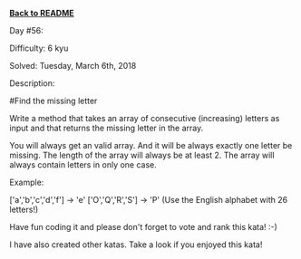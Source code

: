 ﻿<a href=https://github.com/hlais/Kata---a---Day><b>Back to README</b><a>

Day #56: 

Difficulty: 6 kyu

Solved: Tuesday, March 6th, 2018

Description:

#Find the missing letter

Write a method that takes an array of consecutive (increasing) letters as input and that returns the missing letter in the array.

You will always get an valid array. And it will be always exactly one letter be missing. The length of the array will always be at least 2.
The array will always contain letters in only one case.

Example:

['a','b','c','d','f'] -> 'e'
['O','Q','R','S'] -> 'P'
(Use the English alphabet with 26 letters!)

Have fun coding it and please don't forget to vote and rank this kata! :-)

I have also created other katas. Take a look if you enjoyed this kata!
